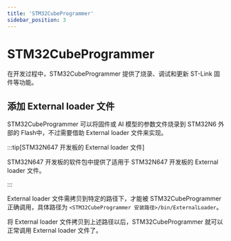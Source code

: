 ```yaml
---
title: 'STM32CubeProgrammer'
sidebar_position: 3
---
```


# STM32CubeProgrammer

在开发过程中，STM32CubeProgrammer 提供了烧录、调试和更新 ST-Link 固件等功能。

## 添加 External loader 文件

STM32CubeProgrammer 可以将固件或 AI 模型的参数文件烧录到 STM32N6 外部的 Flash中，不过需要借助 External loader 文件来实现。

:::tip[STM32N647 开发板的 External loader 文件]

STM32N647 开发板的软件包中提供了适用于 STM32N647 开发板的 External loader 文件。

:::

External loader 文件需拷贝到特定的路径下，才能被 STM32CubeProgrammer 正确调用，具体路径为 `<STM32CubeProgrammer 安装路径>/bin/ExternalLoader`。

将 External loader 文件拷贝到上述路径以后，STM32CubeProgrammer 就可以正常调用 External loader 文件了。